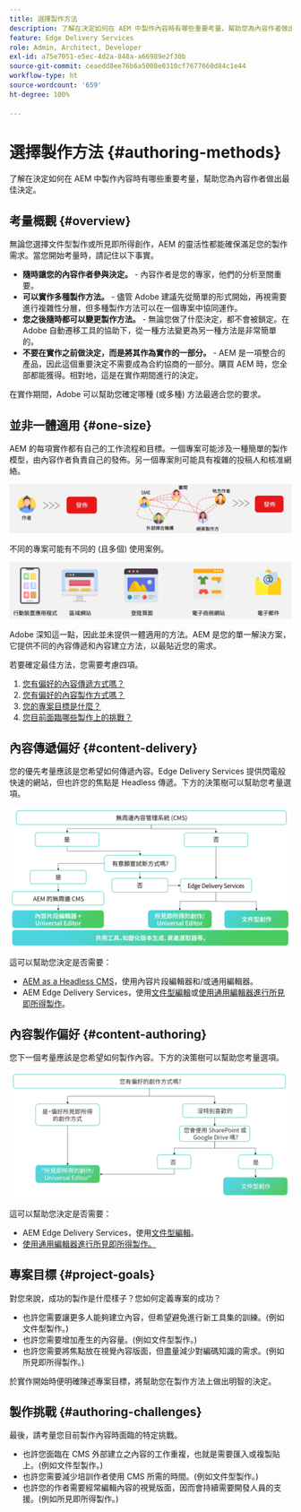 ```yaml
---
title: 選擇製作方法
description: 了解在決定如何在 AEM 中製作內容時有哪些重要考量，幫助您為內容作者做出最佳決定。
feature: Edge Delivery Services
role: Admin, Architect, Developer
exl-id: a75e7051-e5ec-4d2a-848a-a66989e2f30b
source-git-commit: ceaedd8ee76b6a5008e0310cf7677660d84c1e44
workflow-type: ht
source-wordcount: '659'
ht-degree: 100%

---
```


# 選擇製作方法 {#authoring-methods}

了解在決定如何在 AEM 中製作內容時有哪些重要考量，幫助您為內容作者做出最佳決定。

## 考量概觀 {#overview}

無論您選擇文件型製作或所見即所得創作，AEM 的靈活性都能確保滿足您的製作需求。當您開始考量時，請記住以下事實。

* **隨時讓您的內容作者參與決定。** - 內容作者是您的專家，他們的分析至關重要。
* **可以實作多種製作方法。** - 儘管 Adobe 建議先從簡單的形式開始，再視需要進行複雜性分層，但多種製作方法可以在一個專案中協同運作。
* **您之後隨時都可以變更製作方法。** - 無論您做了什麼決定，都不會被鎖定。在 Adobe 自動遷移工具的協助下，從一種方法變更為另一種方法是非常簡單的。
* **不要在實作之前做決定，而是將其作為實作的一部分。** - AEM 是一項整合的產品，因此這個重要決定不需要成為合約協商的一部分。購買 AEM 時，您全部都能獲得。相對地，這是在實作期間進行的決定。

在實作期間，Adobe 可以幫助您確定哪種 (或多種) 方法最適合您的要求。

## 並非一體適用 {#one-size}

AEM 的每項實作都有自己的工作流程和目標。一個專案可能涉及一種簡單的製作模型，由內容作者負責自己的發佈。另一個專案則可能具有複雜的投稿人和核准網絡。

![不同的製作工作流程](assets/authoring-workflows.png)

不同的專案可能有不同的 (且多個) 使用案例。

![使用案例](assets/use-cases.png)

Adobe 深知這一點，因此並未提供一體適用的方法。AEM 是您的單一解決方案，它提供不同的內容傳遞和內容建立方法，以最貼近您的需求。

若要確定最佳方法，您需要考慮四項。

1. [您有偏好的內容傳遞方式嗎？](#content-delivery)
1. [您有偏好的內容製作方式嗎？](#content-authoring)
1. [您的專案目標是什麼？](#project-goals)
1. [您目前面臨哪些製作上的挑戰？](#authoring-challenges)

## 內容傳遞偏好 {#content-delivery}

您的優先考量應該是您希望如何傳遞內容。Edge Delivery Services 提供閃電般快速的網站，但也許您的焦點是 Headless 傳遞。下方的決策樹可以幫助您考量選項。

![內容傳遞決策樹](assets/content-delivery-decision-tree.png)

這可以幫助您決定是否需要：

* [AEM as a Headless CMS](/help/headless/introduction.md)，使用內容片段編輯器和/或通用編輯器。
* AEM Edge Delivery Services，使用[文件型編輯](/help/edge/docs/authoring.md)或[使用通用編輯器進行所見即所得製作](/help/edge/wysiwyg-authoring/authoring.md)。

## 內容製作偏好 {#content-authoring}

您下一個考量應該是您希望如何製作內容。下方的決策樹可以幫助您考量選項。

![內容製作決策樹](assets/content-authoring-decision-tree.png)

這可以幫助您決定是否需要：

* AEM Edge Delivery Services，使用[文件型編輯](/help/edge/docs/authoring.md)。
* [使用通用編輯器進行所見即所得製作。](/help/edge/wysiwyg-authoring/authoring.md)

## 專案目標 {#project-goals}

對您來說，成功的製作是什麼樣子？您如何定義專案的成功？

* 也許您需要讓更多人能夠建立內容，但希望避免進行新工具集的訓練。(例如文件型製作。)
* 也許您需要增加產生的內容量。(例如文件型製作。)
* 也許您需要將焦點放在視覺內容版面，但盡量減少對編碼知識的需求。(例如所見即所得製作。)

於實作開始時便明確陳述專案目標，將幫助您在製作方法上做出明智的決定。

## 製作挑戰 {#authoring-challenges}

最後，請考量您目前製作內容時面臨的特定挑戰。

* 也許您面臨在 CMS 外部建立之內容的工作重複，也就是需要匯入或複製貼上。(例如文件型製作。)
* 也許您需要減少培訓作者使用 CMS 所需的時間。(例如文件型製作。)
* 也許您的作者需要經常編輯內容的視覺版面，因而會持續需要開發人員的支援。(例如所見即所得製作。)
